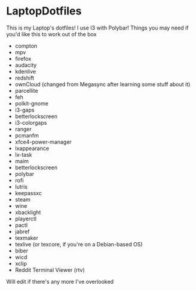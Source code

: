 # LaptopDotfiles
This is my Laptop's dotfiles! I use I3 with Polybar!
Things you may need if you'd like this to work out of the box
- compton
- mpv
- firefox
- audacity
- kdenlive
- redshift
- ownCloud (changed from Megasync after learning some stuff about it)
- parcellite
- feh
- polkit-gnome
- i3-gaps
- betterlockscreen
- i3-colorgaps
- ranger
- pcmanfm
- xfce4-power-manager
- lxappearance
- lx-task
- maim
- betterlockscreen
- polybar
- rofi
- lutris
- keepassxc
- steam
- wine
- xbacklight
- playerctl
- pactl
- jabref
- texmaker
- texlive (or texcore, if you're on a Debian-based OS)
- biber
- wicd
- xclip
- Reddit Terminal Viewer (rtv)


Will edit if there's any more I've overlooked
